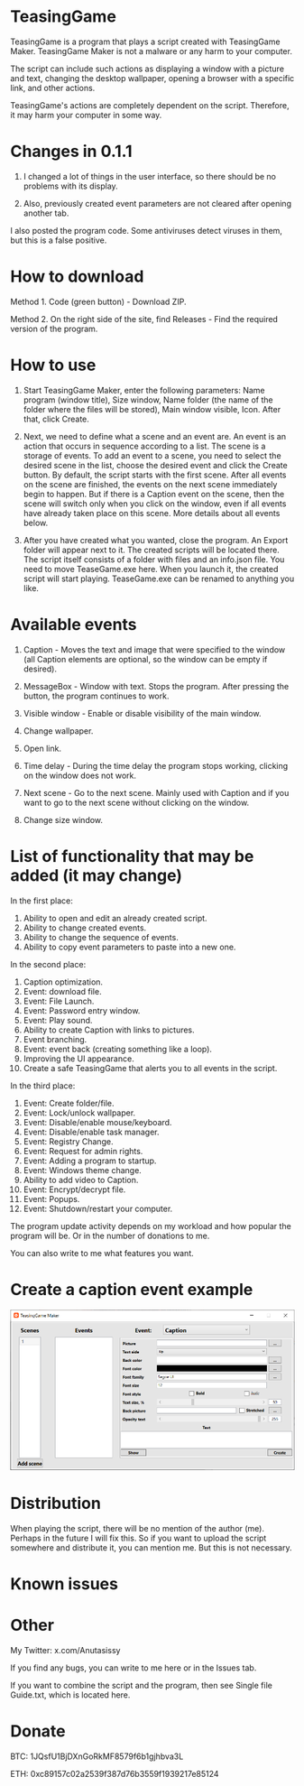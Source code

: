 # TeasingGame
TeasingGame is a program that plays a script created with TeasingGame Maker. TeasingGame Maker is not a malware or any harm to your computer.

The script can include such actions as displaying a window with a picture and text, changing the desktop wallpaper, opening a browser with a specific link, and other actions.

TeasingGame's actions are completely dependent on the script. Therefore, it may harm your computer in some way.

# Changes in 0.1.1

1. I changed a lot of things in the user interface, so there should be no problems with its display.

2. Also, previously created event parameters are not cleared after opening another tab.

I also posted the program code. Some antiviruses detect viruses in them, but this is a false positive.

# How to download

Method 1. Code (green button) - Download ZIP.

Method 2. On the right side of the site, find Releases - Find the required version of the program.

# How to use

1. Start TeasingGame Maker, enter the following parameters: Name program (window title), Size window, Name folder (the name of the folder where the files will be stored), Main window visible, Icon. After that, click Create.

2. Next, we need to define what a scene and an event are. An event is an action that occurs in sequence according to a list. The scene is a storage of events. To add an event to a scene, you need to select the desired scene in the list, choose the desired event and click the Create button.
By default, the script starts with the first scene. After all events on the scene are finished, the events on the next scene immediately begin to happen. But if there is a Caption event on the scene, then the scene will switch only when you click on the window, even if all events have already taken place on this scene.
More details about all events below.

3. After you have created what you wanted, close the program. An Export folder will appear next to it. The created scripts will be located there. The script itself consists of a folder with files and an info.json file. You need to move TeaseGame.exe here. When you launch it, the created script will start playing. TeaseGame.exe can be renamed to anything you like.

# Available events

1. Caption - Moves the text and image that were specified to the window (all Caption elements are optional, so the window can be empty if desired).

2. MessageBox - Window with text. Stops the program. After pressing the button, the program continues to work.

3. Visible window - Enable or disable visibility of the main window.

4. Change wallpaper.

5. Open link.

6. Time delay - During the time delay the program stops working, clicking on the window does not work.

7. Next scene - Go to the next scene. Mainly used with Caption and if you want to go to the next scene without clicking on the window.

8. Change size window.

# List of functionality that may be added (it may change)

In the first place:

1. Ability to open and edit an already created script.
2. Ability to change created events.
3. Ability to change the sequence of events.
4. Ability to copy event parameters to paste into a new one.

In the second place:
1. Caption optimization.
2. Event: download file.
3. Event: File Launch.
4. Event: Password entry window.
5. Event: Play sound.
6. Ability to create Caption with links to pictures.
7. Event branching.
8. Event: event back (creating something like a loop).
9. Improving the UI appearance.
10. Create a safe TeasingGame that alerts you to all events in the script.

In the third place:
1. Event: Create folder/file.
2. Event: Lock/unlock wallpaper.
3. Event: Disable/enable mouse/keyboard.
4. Event: Disable/enable task manager.
5. Event: Registry Change.
6. Event: Request for admin rights.
7. Event: Adding a program to startup.
8. Event: Windows theme change.
9. Ability to add video to Caption.
10. Event: Encrypt/decrypt file.
11. Event: Popups.
12. Event: Shutdown/restart your computer.

The program update activity depends on my workload and how popular the program will be. Or in the number of donations to me.

You can also write to me what features you want.

# Create a caption event example
![Add caption event picture](https://github.com/anutays/TeasingGame/blob/main/Create%20a%20caption%20event.PNG?raw=true)

# Distribution

When playing the script, there will be no mention of the author (me). Perhaps in the future I will fix this. So if you want to upload the script somewhere and distribute it, you can mention me. But this is not necessary.

# Known issues

# Other

My Twitter: x.com/Anutasissy

If you find any bugs, you can write to me here or in the Issues tab.

If you want to combine the script and the program, then see Single file Guide.txt, which is located here.

# Donate

BTC: 1JQsfU1BjDXnGoRkMF8579f6b1gjhbva3L

ETH: 0xc89157c02a2539f387d76b3559f1939217e85124
